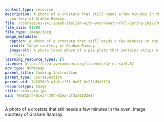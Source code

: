 ```yaml
---
content_type: resource
description: A photo of a crostata that still needs a few minutes in the oven. Image
  courtesy of Graham Ramsay.
file: /courses/es-s41-speak-italian-with-your-mouth-full-spring-2012/70681bfa0ce3478f83ea3f52a0102e14_crostata.jpg
file_size: 81098
file_type: image/jpeg
image_metadata:
  caption: A photo of a crostata that still needs a few minutes in the oven.
  credit: Image courtesy of Graham Ramsay.
  image-alt: A photo taken above of a pie plate that contains strips of dough and
    fruit.
learning_resource_types: []
license: https://creativecommons.org/licenses/by-nc-sa/4.0/
ocw_type: OCWImage
parent_title: Cooking Instruction
parent_type: CourseSection
parent_uid: 7e2856c9-a1b9-cf31-0e67-6c2f2d9df120
resourcetype: Image
title: crostata.jpg
uid: 70681bfa-0ce3-478f-83ea-3f52a0102e14
---
```

A photo of a crostata that still needs a few minutes in the oven. Image courtesy of Graham Ramsay.
